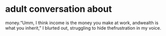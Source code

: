# adult conversation about

money.“Umm, I think income is the money you make at work, andwealth is what you inherit,” I blurted out, struggling to hide thefrustration in my voice.